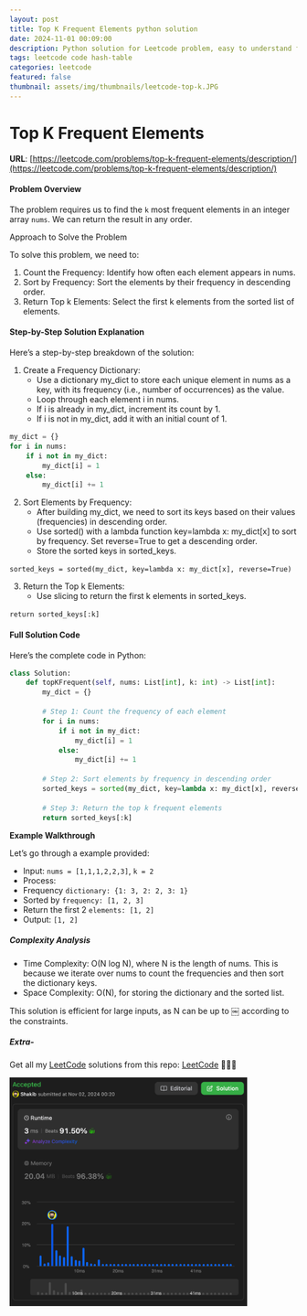 ```yaml
---
layout: post
title: Top K Frequent Elements python solution
date: 2024-11-01 00:09:00
description: Python solution for Leetcode problem, easy to understand for beginners.
tags: leetcode code hash-table
categories: leetcode
featured: false
thumbnail: assets/img/thumbnails/leetcode-top-k.JPG
---
```


# Top K Frequent Elements
**URL**: [https://leetcode.com/problems/top-k-frequent-elements/description/](https://leetcode.com/problems/top-k-frequent-elements/description/)

#### Problem Overview

The problem requires us to find the `k` most frequent elements in an integer array `nums`. We can return the result in any order.

Approach to Solve the Problem

To solve this problem, we need to:

1.	Count the Frequency: Identify how often each element appears in nums.
2.	Sort by Frequency: Sort the elements by their frequency in descending order.
3.	Return Top k Elements: Select the first k elements from the sorted list of elements.

#### Step-by-Step Solution Explanation

Here’s a step-by-step breakdown of the solution:

1.	Create a Frequency Dictionary:
	- Use a dictionary my_dict to store each unique element in nums as a key, with its frequency (i.e., number of occurrences) as the value.
	- Loop through each element i in nums.
	- If i is already in my_dict, increment its count by 1.
	- If i is not in my_dict, add it with an initial count of 1.

```python
my_dict = {}
for i in nums:
    if i not in my_dict:
        my_dict[i] = 1
    else:
        my_dict[i] += 1
```

2.	Sort Elements by Frequency:
	- After building my_dict, we need to sort its keys based on their values (frequencies) in descending order.
	- Use sorted() with a lambda function key=lambda x: my_dict[x] to sort by frequency. Set reverse=True to get a descending order.
	- Store the sorted keys in sorted_keys.

`sorted_keys = sorted(my_dict, key=lambda x: my_dict[x], reverse=True)`


3.	Return the Top k Elements:
	- Use slicing to return the first k elements in sorted_keys.

`return sorted_keys[:k]`



#### Full Solution Code

Here’s the complete code in Python:


```python
class Solution:
    def topKFrequent(self, nums: List[int], k: int) -> List[int]:
        my_dict = {}

        # Step 1: Count the frequency of each element
        for i in nums:
            if i not in my_dict:
                my_dict[i] = 1
            else:
                my_dict[i] += 1

        # Step 2: Sort elements by frequency in descending order
        sorted_keys = sorted(my_dict, key=lambda x: my_dict[x], reverse=True)

        # Step 3: Return the top k frequent elements
        return sorted_keys[:k]
```
__Example Walkthrough__

Let’s go through a example provided:

- Input: `nums = [1,1,1,2,2,3]`, `k = 2`
- Process:
- Frequency `dictionary: {1: 3, 2: 2, 3: 1}`
- Sorted by `frequency: [1, 2, 3]`
- Return the first 2 `elements: [1, 2]`
- Output: `[1, 2]`

##### Complexity Analysis

- Time Complexity: O(N log N), where N is the length of nums. This is because we iterate over nums to count the frequencies and then sort the dictionary keys.
- Space Complexity: O(N), for storing the dictionary and the sorted list.

This solution is efficient for large inputs, as N can be up to ￼ according to the constraints.

##### Extra-
Get all my [LeetCode](https://leetcode.com/) solutions from this repo: [LeetCode](https://github.com/Mo-Shakib/LeetCode) 🧑🏻‍💻

<img src="/assets/img/thumbnails/leetcode-top-k.JPG" alt="LeetCode" height="400px">